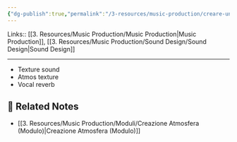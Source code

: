 ```yaml
---
{"dg-publish":true,"permalink":"/3-resources/music-production/creare-un-atmosfera/"}
---
```


Links:: [[3. Resources/Music Production/Music Production\|Music Production]], [[3. Resources/Music Production/Sound Design/Sound Design\|Sound Design]]

---

- Texture sound
- Atmos texture
- Vocal reverb




## 🔗 Related Notes

- [[3. Resources/Music Production/Moduli/Creazione Atmosfera (Modulo)\|Creazione Atmosfera (Modulo)]]